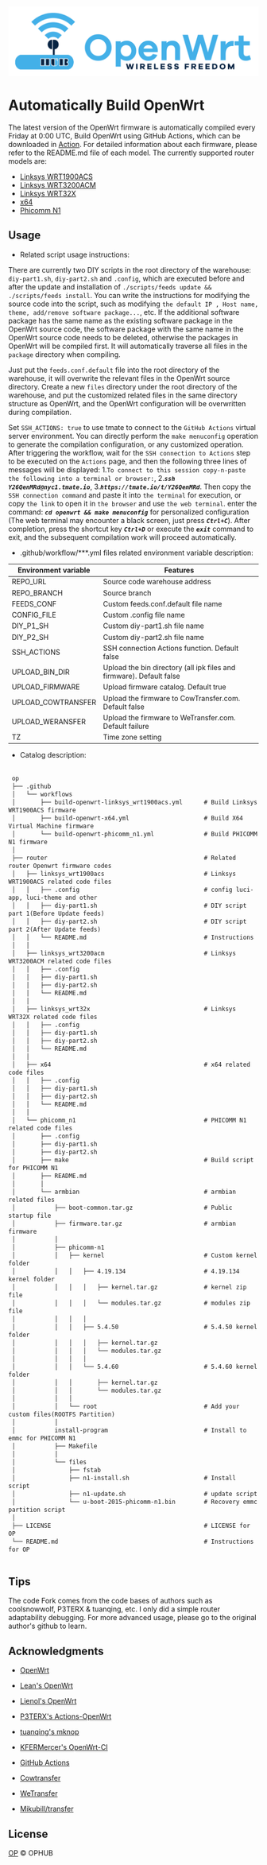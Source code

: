 ![OPhub logo](/logo.png)


# Automatically Build OpenWrt

The latest version of the OpenWrt firmware is automatically compiled every Friday at 0:00 UTC, Build OpenWrt using GitHub Actions, which can be downloaded in [Action](https://github.com/ophub/op/actions). For detailed information about each firmware, please refer to the README.md file of each model. The currently supported router models are: 

- [Linksys WRT1900ACS](https://github.com/ophub/op/tree/master/router/linksys_wrt1900acs)
- [Linksys WRT3200ACM](https://github.com/ophub/op/tree/master/router/linksys_wrt3200acm)
- [Linksys WRT32X](https://github.com/ophub/op/tree/master/router/linksys_wrt32x)
- [x64](https://github.com/ophub/op/tree/master/router/x64)
- [Phicomm N1](https://github.com/ophub/op/tree/master/router/phicomm_n1)

## Usage

* Related script usage instructions:

There are currently two DIY scripts in the root directory of the warehouse: `diy-part1.sh`, `diy-part2.sh` and `.config`, which are executed before and after the update and installation of ` ./scripts/feeds update && ./scripts/feeds install `. You can write the instructions for modifying the source code into the script, such as modifying `the default IP , Host name, theme, add/remove software package...`, etc. If the additional software package has the same name as the existing software package in the OpenWrt source code, the software package with the same name in the Open­Wrt source code needs to be deleted, otherwise the packages in Open­Wrt will be compiled first. It will automatically traverse all files in the `package` directory when compiling.


Just put the `feeds.conf.default` file into the root directory of the warehouse, it will overwrite the relevant files in the Open­Wrt source directory. Create a new `files` directory under the root directory of the warehouse, and put the customized related files in the same directory structure as OpenWrt, and the OpenWrt configuration will be overwritten during compilation.


Set `SSH_ACTIONS: true` to use tmate to connect to the `GitHub Actions` virtual server environment. You can directly perform the `make menuconfig` operation to generate the compilation configuration, or any customized operation. After triggering the workflow, wait for the `SSH connection to Actions` step to be executed on the `Actions` page, and then the following three lines of messages will be displayed: 1.` To connect to this session copy-n-paste the following into a terminal or browser: `, 2.***` ssh Y26QenMRd@nyc1.tmate.io `***, 3.***` https://tmate.io/t/Y26QenMRd `***. Then copy the `SSH connection command` and paste it into `the terminal` for execution, or copy `the link` to open it in `the browser` and use `the web terminal`. enter the command: ***` cd openwrt && make menuconfig `*** for personalized configuration (The web terminal may encounter a black screen, just press ***`Ctrl+C`***). After completion, press the shortcut key ***` Ctrl+D `*** or execute the ***` exit `*** command to exit, and the subsequent compilation work will proceed automatically.


* .github/workflow/***.yml files related environment variable description:

| Environment variable | Features |
| ---- | ---- |
| REPO_URL | Source code warehouse address |
| REPO_BRANCH | Source branch |
| FEEDS_CONF | Custom feeds.conf.default file name |
| CONFIG_FILE | Custom .config file name |
| DIY_P1_SH | Custom diy-part1.sh file name |
| DIY_P2_SH | Custom diy-part2.sh file name |
| SSH_ACTIONS | SSH connection Actions function. Default false |
| UPLOAD_BIN_DIR | Upload the bin directory (all ipk files and firmware). Default false |
| UPLOAD_FIRMWARE | Upload firmware catalog. Default true |
| UPLOAD_COWTRANSFER | Upload the firmware to CowTransfer.com. Default false |
| UPLOAD_WERANSFER | Upload the firmware to WeTransfer.com. Default failure |
| TZ | Time zone setting |

* Catalog description:

```shell script

 op
 ├── .github
 │   └── workflows                        
 │       ├── build-openwrt-linksys_wrt1900acs.yml      # Build Linksys WRT1900ACS firmware
 │       ├── build-openwrt-x64.yml                     # Build X64 Virtual Machine firmware
 │       └── build-openwrt-phicomm_n1.yml              # Build PHICOMM N1 firmware
 │
 ├── router                                            # Related router Openwrt firmware codes 
 │   ├── linksys_wrt1900acs                            # Linksys WRT1900ACS related code files
 │   │   ├── .config                                   # config luci-app, luci-theme and other
 │   │   ├── diy-part1.sh                              # DIY script part 1(Before Update feeds)
 │   │   ├── diy-part2.sh                              # DIY script part 2(After Update feeds)
 │   │   └── README.md                                 # Instructions
 │   │
 │   ├── linksys_wrt3200acm                            # Linksys WRT3200ACM related code files
 │   │   ├── .config
 │   │   ├── diy-part1.sh
 │   │   ├── diy-part2.sh
 │   │   └── README.md
 │   │
 │   ├── linksys_wrt32x                                # Linksys WRT32X related code files
 │   │   ├── .config
 │   │   ├── diy-part1.sh
 │   │   ├── diy-part2.sh
 │   │   └── README.md
 │   │ 
 │   ├── x64                                           # x64 related code files
 │   │   ├── .config            
 │   │   ├── diy-part1.sh            
 │   │   ├── diy-part2.sh
 │   │   └── README.md
 │   │
 │   └── phicomm_n1                                    # PHICOMM N1 related code files
 │       ├── .config            
 │       ├── diy-part1.sh            
 │       ├── diy-part2.sh            
 │       ├── make                                      # Build script for PHICOMM N1
 │       ├── README.md
 │       │
 │       └── armbian                                   # armbian related files
 │           ├── boot-common.tar.gz                    # Public startup file
 │           ├── firmware.tar.gz                       # armbian firmware
 │           │
 │           ├── phicomm-n1
 │           │   ├── kernel                            # Custom kernel folder
 │           │   │   ├── 4.19.134                      # 4.19.134 kernel folder
 │           │   │   │   ├── kernel.tar.gz             # kernel zip file
 │           │   │   │   └── modules.tar.gz            # modules zip file
 │           │   │   │  
 │           │   │   ├── 5.4.50                        # 5.4.50 kernel folder
 │           │   │   │   ├── kernel.tar.gz
 │           │   │   │   └── modules.tar.gz
 │           │   │   │  
 │           │   │   └── 5.4.60                        # 5.4.60 kernel folder
 │           │   │       ├── kernel.tar.gz
 │           │   │       └── modules.tar.gz
 │           │   │
 │           │   └── root                              # Add your custom files(ROOTFS Partition)
 │           │
 │           install-program                           # Install to emmc for PHICOMM N1
 │           ├── Makefile            
 │           │
 │           └── files
 │               ├── fstab 
 │               ├── n1-install.sh                     # Install script
 │               ├── n1-update.sh                      # update script
 │               └── u-boot-2015-phicomm-n1.bin        # Recovery emmc partition script
 │
 ├── LICENSE                                           # LICENSE for OP
 └── README.md                                         # Instructions for OP
   
```
## Tips

The code Fork comes from the code bases of authors such as coolsnowwolf, P3TERX & tuanqing, etc.  I only did a simple router adaptability debugging. For more advanced usage, please go to the original author's github to learn.

## Acknowledgments

- [OpenWrt](https://github.com/openwrt/openwrt)
- [Lean's OpenWrt](https://github.com/coolsnowwolf/lede)
- [Lienol's OpenWrt](https://github.com/Lienol/openwrt)

- [P3TERX's Actions-OpenWrt](https://github.com/P3TERX/Actions-OpenWrt)
- [tuanqing's mknop](https://github.com/tuanqing/mknop)
- [KFERMercer's OpenWrt-CI](https://github.com/KFERMercer/OpenWrt-CI)

- [GitHub Actions](https://github.com/features/actions)
- [Cowtransfer](https://cowtransfer.com)
- [WeTransfer](https://wetransfer.com/)
- [Mikubill/transfer](https://github.com/Mikubill/transfer)

## License

[OP](https://github.com/ophub/op/blob/master/LICENSE) © OPHUB

